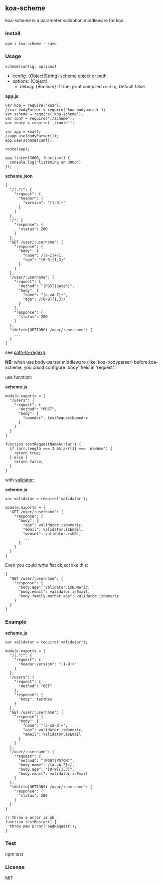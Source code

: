 ## koa-scheme

koa-scheme is a parameter validation middleware for koa.

### Install

    npm i koa-scheme --save
    
### Usage

    scheme(config, options)

- config: {Object|String} scheme object or path.
- options: {Object}
  - debug: {Boolean} If true, print compiled `config`, Default false.

**app.js**

```
var koa = require('koa');
//var bodyParser = require('koa-bodyparser');
var scheme = require('koa-scheme');
var conf = require('./scheme');
var route = require('./route');

var app = koa();
//app.use(bodyParser());
app.use(scheme(conf));

route(app);

app.listen(3000, function() {
  console.log("listening on 3000")
});
```

**scheme.json**

```
{
  "/(.*)": {
    "request": {
      "header": {
        "version": "[1-9]+"        
      }
    }
  },
  "/": {
    "response": {
      "status": 200
    }
  },
  "GET /user/:username": {
    "response": {
      "body": {
        "name": /[a-z]+/i,
        "age": "[0-9]{1,3}"
      }
    }
  },
  "/user/:username": {
    "request": {
      "method": "(POST|patch)",
      "body": {
        "name": "[a-zA-Z]+",
        "age": /[0-9]{1,3}/
      }
    },
    "response": {
      "status": 200
    }
  },
  "(delete|OPTIONS) /user/:username": {
    ...
  }
}
```

see [path-to-regexp](https://github.com/pillarjs/path-to-regexp).

**NB**: when use body-parser middleware (like: koa-bodyparser) before koa-scheme, you could configure 'body' field in 'request'.

use function:

**scheme.js**

```
module.exports = {
  "/users": {
    "request": {
      "method": "POST",
      "body": {
        "nameArr": testRequestNameArr
      }
    }
  }
}

function testRequestNameArr(arr) {
  if (arr.length === 3 && arr[1] === 'nswbmw') {
    return true;
  } else {
    return false;
  }
}
```

with [validator](https://github.com/chriso/validator.js):

**scheme.js**

```
var validator = require('validator');

module.exports = {
  "GET /user/:username": {
    "response": {
      "body": {
        "age": validator.isNumeric,
        "email": validator.isEmail,
        "webset": validator.isURL,
        ...
      }
    }
  }
}
```

Even you could write flat object like this:

```
{
  "GET /user/:username": {
    "response": {
      "body.age": validator.isNumeric,
      "body.email": validator.isEmail,
      "body.family.mother.age": validator.isNumeric
    }
  }
}
```

### Example

**scheme.js**

```
var validator = require('validator');

module.exports = {
  "/(.*)": {
    "request": {
      "header.version": "[1-9]+"
    }
  },
  "/users": {
    "request": {
      "method": "GET"
    },
    "response": {
      "body": testRes
    }
  },
  "GET /user/:username": {
    "response": {
      "body": {
        "name": "[a-zA-Z]+",
        "age": validator.isNumeric,
        "email": validator.isEmail
      }
    }
  },
  "/user/:username": {
    "request": {
      "method": "(POST|PATCH)",
      "body.name": /[a-zA-Z]+/,
      "body.age": "[0-9]{1,3}",
      "body.email": validator.isEmail
    }
  },
  "(delete|OPTIONS) /user/:username": {
    "response": {
      "status": 200
    }
  }
}

// throw a error is ok
function testRes(arr) {
  throw new Error('badRequest');
}
```

### Test

   npm test

### License

MIT